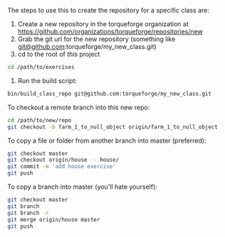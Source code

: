 The steps to use this to create the repository for a specific class are:

1. Create a new repository in the torqueforge organization at https://github.com/organizations/torqueforge/repositories/new
1. Grab the git url for the new repository (something like git@github.com:torqueforge/my_new_class.git)
1. cd to the root of _this_ project
```bash
cd /path/to/exercises
```
1. Run the build script:
```bash
bin/build_class_repo git@github.com:torqueforge/my_new_class.git
```

To checkout a remote branch into this new repo:
```bash
cd /path/to/new/repo
git checkout -b farm_1_to_null_object origin/farm_1_to_null_object
```

To copy a file or folder from another branch into master (preferred):
```bash
git checkout master
git checkout origin/house -- house/
git commit -m 'add house exercise'
git push
```

To copy a branch into master (you'll hate yourself):
```bash
git checkout master
git branch
git branch -r
git merge origin/house master
git push
```
